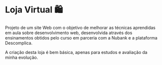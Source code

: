 # Loja Virtual 🛍️
###
Projeto de um site Web com o objetivo de melhorar as técnicas aprendidas em aula sobre desenvolvimento web, desenvolvida através dos ensinamentos obtidos pelo curso em parceria com a Nubank e a plataforma Descomplica.

A criação desta loja é bem básica, apenas para estudos e avaliação da minha evolução.
